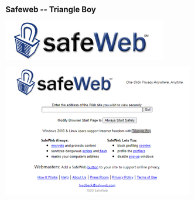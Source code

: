 ## Safeweb -- Triangle Boy
 
![SafeWeb](https://raw.githubusercontent.com/6tu/safeweb/refs/heads/main/safeweb-logo.jpg)


![SafeWeb](https://raw.githubusercontent.com/6tu/safeweb/refs/heads/main/safeweb.png)
